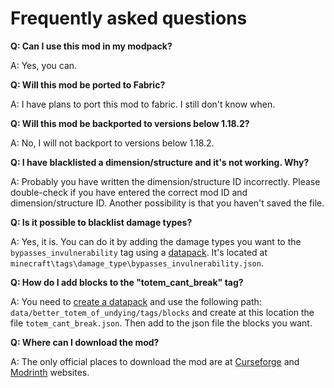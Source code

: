 # Frequently asked questions

**Q: Can I use this mod in my modpack?**

A: Yes, you can.

**Q: Will this mod be ported to Fabric?**

A: I have plans to port this mod to fabric. I still don't know when.

**Q: Will this mod be backported to versions below 1.18.2?**

A: No, I will not backport to versions below 1.18.2.

**Q: I have blacklisted a dimension/structure and it's not working. Why?**

A: Probably you have written the dimension/structure ID incorrectly. Please double-check if you have entered the correct mod ID and dimension/structure ID. Another possibility is that you haven't saved the file.

**Q: Is it possible to blacklist damage types?**

A: Yes, it is. You can do it by adding the damage types you want to the `bypasses_invulnerability` tag using a [datapack](https://minecraft.fandom.com/wiki/Tutorials/Creating_a_data_pack). It's located at `minecraft\tags\damage_type\bypasses_invulnerability.json`.

**Q: How do I add blocks to the "totem_cant_break" tag?**

A: You need to [create a datapack](https://minecraft.fandom.com/wiki/Tutorials/Creating_a_data_pack) and use the following path: `data/better_totem_of_undying/tags/blocks` and create at this location the file `totem_cant_break.json`. Then add to the json file the blocks you want.

**Q: Where can I download the mod?**

A: The only official places to download the mod are at [Curseforge](https://www.curseforge.com/minecraft/mc-mods/better-totem-of-undying) and [Modrinth](https://modrinth.com/mod/better-totem-of-undying) websites.
